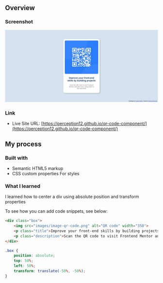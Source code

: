 ## Overview

### Screenshot

![Site screenshot](./images/screenshot.png)

### Link

- Live Site URL: [https://perception12.github.io/qr-code-component/](https://perception12.github.io/qr-code-component/)

## My process

### Built with

- Semantic HTML5 markup
- CSS custom properties For styles

### What I learned

I learned how to center a div using absolute position and transform properties

To see how you can add code snippets, see below:

```html
<div class="box">
    <img src="images/image-qr-code.png" alt="QR code" width="350">
    <p class="title">Improve your front-end skills by building projects</p>
    <p class="description">Scan the QR code to visit Frontend Mentor and take your coding skills to the next level</p>
</div>
```

```css
.box {
    position: absolute;              
    top: 50%;
    left: 50%;                        
    transform: translate(-50%, -50%); 
}
```
